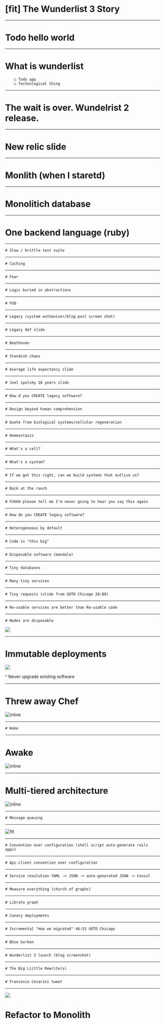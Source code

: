 
# [fit] The Wunderlist 3 Story

---

# Todo hello world
---
# What is wunderlist
		○ Todo app
		○ Technological thing

---

# The wait is over. Wundelrist 2 release.

---

# New relic slide

---

# Monlith (when I staretd)

---

# Monolitich database

---

# One backend language (ruby)

---

	# Slow / brittle test suite

---

	# Caching

---

	# Fear 

---

	# Logic buried in abstractions

---

	# FUD

---

	# Legacy (system euthanizer/blog post screen shot)

---

	# Legacy def slide

---

	# Beethoven

---

	# Standish chaos

---

	# Average life expectancy slide

---

	# Joel spolsky 10 years slide

---

	# How d you CREATE legacy software?

---

	# Design beyond human comprehension

---

	# Quote from biological systems/cellular regeneration

---

	# Homeostasis

---

	# What's a cell?

---

	# What's a system?

---

	# If we get this right, can we build systems that outlive us?

---

	# Back at the ranch

---

	# FUUUU please tell me I'm never going to hear you say this again

---

	# How do you CREATE legacy software?

---

	# Heterogeneous by default

---

	# Code is "this big"

---

	# Disposable software (mandala)

---

	# Tiny databases

---

	# Many tiny services

---

	# Tiny requests (slide from GOTO Chicago 28:00)

---

	# Re-usable services are better than Re-usable code

---

	# Nodes are disposable

![](trash-can.jpg)

---

# Immutable deployments

![](cells.jpg)

^ Never upgrade existing software

---

# Threw away Chef

![inline](chef.png)

---

	# Wake

---

# Awake

![inline](awake-screenshot.png)

---


#  Multi-tiered architecture

![inline](tiers.png)

---

	# Message queuing

---

![fit](architecture-diagram.png)

---

	# Convention over configuration (shell script auto-generate rails apps)

---

	# Api-client convention over configuration

---

	# Service resolution YAML -> JSON -> auto-generated JSON -> Consul

---

	# Measure everything (church of graphs)

---

	# Librato graph

---

	# Canary deployments

---

	# Incremental "How we migrated" 46:53 GOTO Chicago

---

	# Böse Gurken

---

	# Wunderlist 3 launch (blog screenshot)

---

	# The Big Liittle Rewrite(s)

---

	# Francesco Cesarini tweet

---

![](trollface-original.png)

# Refactor to Monolith
	
	


